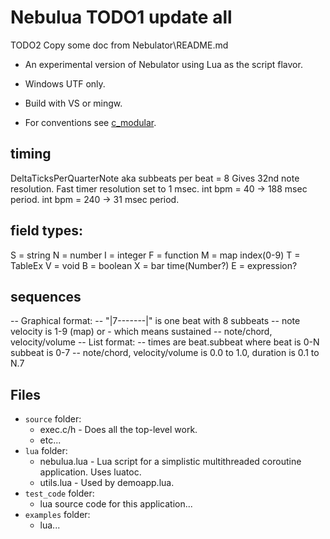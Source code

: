 
# Nebulua TODO1 update all


TODO2 Copy some doc from Nebulator\README.md

- An experimental version of Nebulator using Lua as the script flavor.
- Windows UTF only.
- Build with VS or mingw.

- For conventions see [c_modular](https://github.com/cepthomas/c_modular/blob/master/README.md).


## timing
DeltaTicksPerQuarterNote aka subbeats per beat = 8
Gives 32nd note resolution.
Fast timer resolution set to 1 msec.
int bpm = 40 -> 188 msec period.
int bpm = 240 -> 31 msec period.


## field types:
S = string
N = number
I = integer
F = function
M = map index(0-9)
T = TableEx
V = void
B = boolean
X = bar time(Number?)
E = expression?


## sequences
-- Graphical format:
-- "|7-------|" is one beat with 8 subbeats
-- note velocity is 1-9 (map) or - which means sustained
-- note/chord, velocity/volume
-- List format:
-- times are beat.subbeat where beat is 0-N subbeat is 0-7
-- note/chord, velocity/volume is 0.0 to 1.0, duration is 0.1 to N.7


## Files
- `source` folder:
    - exec.c/h - Does all the top-level work.
    - etc...
- `lua` folder:
    - nebulua.lua - Lua script for a simplistic multithreaded coroutine application. Uses luatoc.
    - utils.lua - Used by demoapp.lua.
- `test_code` folder:
    - lua source code for this application...
- `examples` folder:
    - lua...

